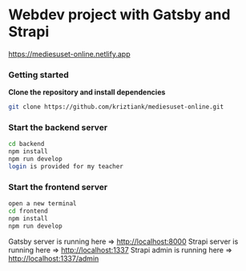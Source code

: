 # Webdev project with Gatsby and Strapi

https://mediesuset-online.netlify.app

### Getting started

**Clone the repository and install dependencies**

```bash
git clone https://github.com/kriztiank/mediesuset-online.git
```

### Start the backend server

```bash
cd backend
npm install
npm run develop
login is provided for my teacher
```

### Start the frontend server

```bash
open a new terminal
cd frontend
npm install
npm run develop
```

Gatsby server is running here => [http://localhost:8000](http://localhost:8000)
Strapi server is running here => [http://localhost:1337](http://localhost:1337)
Strapi admin is running here => [http://localhost:1337/admin](http://localhost:1337/admin)

